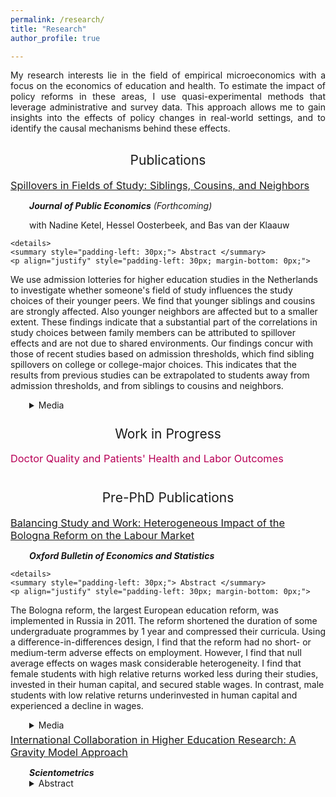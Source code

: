 ```yaml
---
permalink: /research/
title: "Research"
author_profile: true

---
```


<p align="justify">  
My research interests lie in the field of empirical microeconomics with a focus on the economics of education and health. To estimate the impact of policy reforms in these areas, I use quasi-experimental methods that leverage administrative and survey data. This approach allows me to gain insights into the effects of policy changes in real-world settings, and to identify the causal mechanisms behind these effects. 
</p>


<h2 style="margin-top: 30px; font-weight: normal; text-align: center;">Publications</h2>

<div style="padding-left: 0px;"> 
  
  <h3 style="margin-top: 7.5px; margin-bottom: 5px; font-weight: normal;"><a href="https://stnavdeev.github.io/Spillovers.pdf">Spillovers in Fields of Study: Siblings, Cousins, and Neighbors</a></h3> 
  <p style="margin-bottom: 0; padding-left: 30px;"> <i><b>Journal of Public Economics</b> (Forthcoming)</i></p>
  <p style="margin-bottom: 0; padding-left: 30px;">with Nadine Ketel, Hessel Oosterbeek, and Bas van der Klaauw</p>

    <details>
    <summary style="padding-left: 30px;"> Abstract </summary>
    <p align="justify" style="padding-left: 30px; margin-bottom: 0px;">  
We use admission lotteries for higher education studies in the Netherlands to investigate whether someone's field of study influences the study choices of their younger peers. We find that younger siblings and cousins are strongly affected. Also younger neighbors are affected but to a smaller extent. These findings indicate that a substantial part of the correlations in study choices between family members can be attributed to spillover effects and are not due to shared environments. Our findings concur with those of recent studies based on admission thresholds, which find sibling spillovers on college or college-major choices. This indicates that the results from previous studies can be extrapolated to students away from admission thresholds, and from siblings to cousins and neighbors.
    </p>
  </details>
  
  <details>
    <summary style="padding-left: 30px;"> Media </summary>
    <p align="justify" style="padding-left: 30px; margin-top: 0px;">
      <a href="https://cepr.org/voxeu/columns/peer-effects-field-study-choices">VoxEU</a>
    </p>
  </details>



<h2 style="margin-top: 25px; font-weight: normal; text-align: center;">Work in Progress</h2>

<div style="padding-left: 0px;"> 
<h3 style="margin-top: 5px; color: #b80057;font-weight: normal;">Doctor Quality and Patients' Health and Labor Outcomes</h3>
</div>


<h2 style="margin-top: 40px; font-weight: normal; text-align: center;">Pre-PhD Publications</h2>

<div style="padding-left: 00px;"> 
    <h3 style="margin-top: 5px; margin-bottom: 5px; font-weight: normal;"><a href="https://stnavdeev.github.io/Avdeev_Bologna.pdf">Balancing Study and Work: Heterogeneous Impact of the Bologna Reform on the Labour Market</a></h3>
  <p style="margin-bottom: 0; padding-left: 30px;"><b><i>Oxford Bulletin of Economics and Statistics</i></b></p>

    <details>
    <summary style="padding-left: 30px;"> Abstract </summary>
    <p align="justify" style="padding-left: 30px; margin-bottom: 0px;">  
The Bologna reform, the largest European education reform, was implemented in Russia in 2011. The reform shortened the duration of some undergraduate programmes by 1 year and compressed their curricula. Using a difference-in-differences design, I find that the reform had no short- or medium-term adverse effects on employment. However, I find that null average effects on wages mask considerable heterogeneity. I find that female students with high relative returns worked less during their studies, invested in their human capital, and secured stable wages. In contrast, male students with low relative returns underinvested in human capital and experienced a decline in wages.
    </p>
  </details>
  
  <details>
    <summary style="padding-left: 30px;"> Media </summary>
    <p align="justify" style="padding-left: 30px; margin-top: 0px;">
      <a href="https://iq.hse.ru/en/news/480499696.html">IQ.hse</a>
    </p>
  </details>
  

  <h3 style="margin-top: 5px; margin-bottom: 5px; font-weight: normal;"><a href="https://www.stnavdeev.com/Avdeev_Collaboration.pdf">International Collaboration in Higher Education Research: A Gravity Model Approach</a></h3>
  <p style="margin-bottom: 0; padding-left: 30px;"><b><i>Scientometrics</i></b></p>
  <details>
      <summary style="padding-left: 30px;"> Abstract </summary>
      <p align="justify" style="padding-left: 30px; margin-bottom: 0px;">  
Although geographical distance has become less relevant in co–authorship for monodisciplinary fields such as economics, mathematics, and physics, little is known about international collaboration in multidisciplinary fields such as higher education. This paper studies collaboration patterns in higher education research using the Scopus database with the application of the gravity model. The results show that the intensity of collaboration is negatively associated with geographical distance and positively associated with linguistic commonality but these findings differ significantly between various world regions. European scholars appear to give preference to linguistically proximate partners over geographical neighbours. Although English is the lingua franca in science, language is not a significant factor for the formation of collaboration for North American and Asian researchers. These findings have policy implications for fostering multidisciplinary research in international partnerships.
       </p>
  </details>
 </div>
